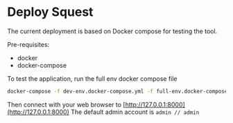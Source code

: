 # Deploy Squest

The current deployment is based on Docker compose for testing the tool.

Pre-requisites:

- docker
- docker-compose

To test the application, run the full env docker compose file
```bash
docker-compose -f dev-env.docker-compose.yml -f full-env.docker-compose.yml up
```

Then connect with your web browser to [http://127.0.0.1:8000](http://127.0.0.1:8000)
The default admin account is `admin // admin`
